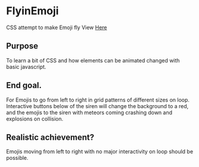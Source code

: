 # FlyinEmoji
CSS attempt to make Emoji fly
View <a href="https://htmlpreview.github.io/?https://github.com/asdalavisa/FlyinEmoji/blob/master/index.html"> Here</a>

## Purpose
To learn a bit of CSS and how elements can be animated changed with basic javascript.

## End goal.
For Emojis to go from left to right in grid patterns of different sizes on loop.
Interactive buttons below of the siren will change the background to a red, and the emojis to the siren with meteors coming crashing down and explosions on collision.

## Realistic achievement?
Emojis moving from left to right with no major interactivity on loop should be possible.
